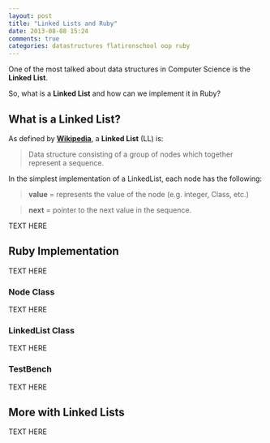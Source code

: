 ```yaml
---
layout: post
title: "Linked Lists and Ruby"
date: 2013-08-08 15:24
comments: true
categories: datastructures flatironschool oop ruby
---
```


One of the most talked about data structures in Computer Science is the **Linked List**.  

So, what is a **Linked List** and how can we implement it in Ruby?

## What is a Linked List?

As defined by **[Wikipedia](https://en.wikipedia.org/wiki/Linked_list)**, a **Linked List** (LL) is:

> Data structure consisting of a group of nodes which together represent a sequence.

In the simplest implementation of a LinkedList, each node has the following:

> **value** = represents the value of the node (e.g. integer, Class, etc.)

> **next** = pointer to the next value in the sequence.

TEXT HERE

## Ruby Implementation

TEXT HERE

### Node Class

TEXT HERE

### LinkedList Class

TEXT HERE

### TestBench

TEXT HERE

## More with Linked Lists

TEXT HERE